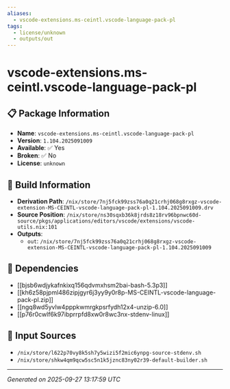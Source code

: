 ```yaml
---
aliases:
  - vscode-extensions.ms-ceintl.vscode-language-pack-pl
tags:
  - license/unknown
  - outputs/out
---
```


# vscode-extensions.ms-ceintl.vscode-language-pack-pl

## 📋 Package Information

- **Name**: `vscode-extensions.ms-ceintl.vscode-language-pack-pl`
- **Version**: `1.104.2025091009`
- **Available**: ✅ Yes
- **Broken**: ✅ No
- **License**: `unknown`

## 🔧 Build Information

- **Derivation Path**: `/nix/store/7nj5fck99zss76a0q21crhj068g8rxgz-vscode-extension-MS-CEINTL-vscode-language-pack-pl-1.104.2025091009.drv`
- **Source Position**: `/nix/store/ns30sqxb36k8jrds8z18rv96bpnwc60d-source/pkgs/applications/editors/vscode/extensions/vscode-utils.nix:101`
- **Outputs**:
  - `out`:  `/nix/store/7nj5fck99zss76a0q21crhj068g8rxgz-vscode-extension-MS-CEINTL-vscode-language-pack-pl-1.104.2025091009`

## 🔗 Dependencies

- [[bjsb6wdjykafnkixq156qdvmxhsm2bai-bash-5.3p3]]
- [[kh6z58pjpml486zipjgyr6j3yy9y0r8p-MS-CEINTL-vscode-language-pack-pl.zip]]
- [[ngq8wd5yvlw4pppkwmrgkpsrfydh12x4-unzip-6.0]]
- [[p76r0cwlf6k97ibprrpfd8xw0r8wc3nx-stdenv-linux]]

## 📁 Input Sources

- `/nix/store/l622p70vy8k5sh7y5wizi5f2mic6ynpg-source-stdenv.sh`
- `/nix/store/shkw4qm9qcw5sc5n1k5jznc83ny02r39-default-builder.sh`

---
*Generated on 2025-09-27 13:17:59 UTC*
